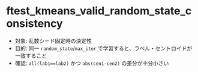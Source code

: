 ﻿# ftest_kmeans_valid_random_state_consistency

- 対象: 乱数シード固定時の決定性
- 目的: 同一 `random_state`/`max_iter` で学習すると、ラベル・セントロイドが一致すること
- 確認: `all(lab1==lab2)` かつ `abs(cen1-cen2)` の差分が十分小さい

